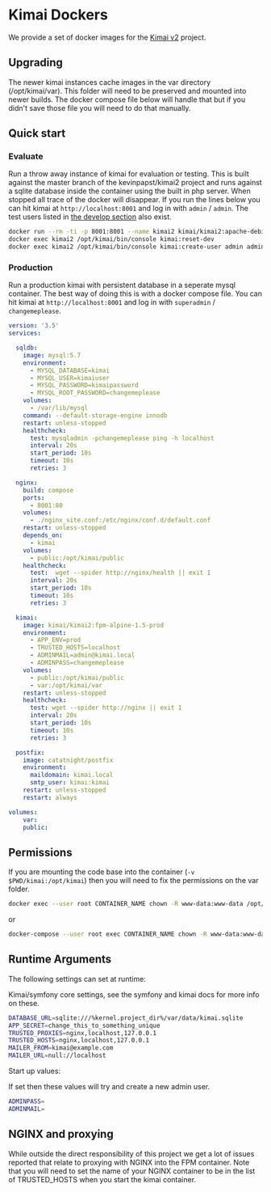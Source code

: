# Kimai Dockers

We provide a set of docker images for the [Kimai v2](https://github.com/kevinpapst/kimai2) project.

## Upgrading

The newer kimai instances cache images in the var directory (/opt/kimai/var).
This folder will need to be preserved and mounted into newer builds.
The docker compose file below will handle that but if you didn't save those file you will need to do that manually.

## Quick start

### Evaluate

Run a throw away instance of kimai for evaluation or testing.
This is built against the master branch of the kevinpapst/kimai2 project and runs against a sqlite database inside the container using the built in php server.
When stopped all trace of the docker will disappear.
If you run the lines below you can hit kimai at `http://localhost:8001` and log in with `admin` / `admin`.
The test users listed in [the develop section](https://www.kimai.org/documentation/installation.html) also exist.

```bash
docker run --rm -ti -p 8001:8001 --name kimai2 kimai/kimai2:apache-debian-master-prod
docker exec kimai2 /opt/kimai/bin/console kimai:reset-dev
docker exec kimai2 /opt/kimai/bin/console kimai:create-user admin admin@example.com ROLE_SUPER_ADMIN admin
```

### Production

Run a production kimai with persistent database in a seperate mysql container.
The best way of doing this is with a docker compose file.
You can hit kimai at `http://localhost:8001` and log in with `superadmin` / `changemeplease`.

```yaml
version: '3.5'
services:

  sqldb:
    image: mysql:5.7
    environment:
      - MYSQL_DATABASE=kimai
      - MYSQL_USER=kimaiuser
      - MYSQL_PASSWORD=kimaipassword
      - MYSQL_ROOT_PASSWORD=changemeplease
    volumes:
      - /var/lib/mysql
    command: --default-storage-engine innodb
    restart: unless-stopped
    healthcheck:
      test: mysqladmin -pchangemeplease ping -h localhost
      interval: 20s
      start_period: 10s
      timeout: 10s
      retries: 3

  nginx:
    build: compose
    ports:
      - 8001:80
    volumes:
      - ./nginx_site.conf:/etc/nginx/conf.d/default.conf
    restart: unless-stopped
    depends_on:
      - kimai
    volumes:
      - public:/opt/kimai/public
    healthcheck:
      test:  wget --spider http://nginx/health || exit 1
      interval: 20s
      start_period: 10s
      timeout: 10s
      retries: 3

  kimai:
    image: kimai/kimai2:fpm-alpine-1.5-prod
    environment:
      - APP_ENV=prod
      - TRUSTED_HOSTS=localhost
      - ADMINMAIL=admin@kimai.local
      - ADMINPASS=changemeplease
    volumes:
      - public:/opt/kimai/public
      - var:/opt/kimai/var
    restart: unless-stopped
    healthcheck:
      test: wget --spider http://nginx || exit 1
      interval: 20s
      start_period: 10s
      timeout: 10s
      retries: 3

  postfix:
    image: catatnight/postfix
    environment:
      maildomain: kimai.local
      smtp_user: kimai:kimai
    restart: unless-stopped
    restart: always

volumes:
    var:
    public:
```

## Permissions

If you are mounting the code base into the container (`-v $PWD/kimai:/opt/kimai`) then you will need to fix the permissions on the var folder.

```bash
docker exec --user root CONTAINER_NAME chown -R www-data:www-data /opt/kimai/var
```

or

```bash
docker-compose --user root exec CONTAINER_NAME chown -R www-data:www-data /opt/kimai/var
```

## Runtime Arguments

The following settings can set at runtime:

Kimai/symfony core settings, see the symfony and kimai docs for more info on these.

```bash
DATABASE_URL=sqlite:///%kernel.project_dir%/var/data/kimai.sqlite
APP_SECRET=change_this_to_something_unique
TRUSTED_PROXIES=nginx,localhost,127.0.0.1
TRUSTED_HOSTS=nginx,localhost,127.0.0.1
MAILER_FROM=kimai@example.com
MAILER_URL=null://localhost
```

Start up values:

If set then these values will try and create a new admin user.

```bash
ADMINPASS=
ADMINMAIL=
```

## NGINX and proxying

While outside the direct responsibility of this project we get a lot of issues reported that relate to proxying with NGINX into the FPM container.
Note that you will need to set the name of your NGINX container to be in the list of TRUSTED_HOSTS when you start the kimai container.
